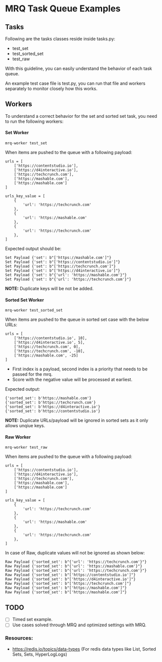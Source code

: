 # MRQ Task Queue Examples

## Tasks

Following are the tasks classes reside inside tasks.py:

- test_set
- test_sorted_set
- test_raw

With this guideline, you can easily understand the behavior of each task queue.

An example test case file is test.py, you can run that file and workers separately to monitor 
closely how this works.

## Workers

To understand a correct behavior for the set and sorted set task, you need to 
run the following workers:

#### Set Worker

```
mrq-worker test_set
```

When items are pushed to the queue with a following payload:

```
urls = [
    ['https://contentstudio.io'],
    ['https://d4interactive.io'],
    ['https://techcrunch.com'],
    ['https://mashable.com'],
    ['https://mashable.com']
]

urls_key_value = [
    {
        'url': 'https://techcrunch.com'
    },
    {
        'url': 'https://mashable.com'
    },
    {
        'url': 'https://techcrunch.com'
    },
]
```

Expected output should be:

```
Set Payload {'set': b"['https://mashable.com']"}
Set Payload {'set': b"['https://contentstudio.io']"}
Set Payload {'set': b"['https://techcrunch.com']"}
Set Payload {'set': b"['https://d4interactive.io']"}
Set Payload {'set': b"{'url': 'https://mashable.com'}"}
Set Payload {'set': b"{'url': 'https://techcrunch.com'}"}
```

**NOTE:** Duplicate keys will be not be added.


#### Sorted Set Worker
```
mrq-worker test_sorted_set
```

When items are pushed to the queue in sorted set case with the below URLs:

```
urls = [
    ['https://contentstudio.io', 10],
    ['https://d4interactive.io', 5],
    ['https://techcrunch.com', 0],
    ['https://techcrunch.com', -10],
    ['https://mashable.com', -25]
]
```
 - First index is a payload, second index is a priority that needs to be passed for the mrq.
 - Score with the negative value will be processed at earliest.

Expected output:

```
{'sorted_set': b'https://mashable.com'}
{'sorted_set': b'https://techcrunch.com'}
{'sorted_set': b'https://d4interactive.io'}
{'sorted_set': b'https://contentstudio.io'}
```

**NOTE:** Duplicate URLs/payload will be ignored in sorted sets as it only allows unqiue keys.

 
#### Raw Worker

```
mrq-worker test_raw
```
When items are pushed to the queue with a following payload:

```
urls = [
    ['https://contentstudio.io'],
    ['https://d4interactive.io'],
    ['https://techcrunch.com'],
    ['https://mashable.com'],
    ['https://mashable.com']
]

urls_key_value = [
    {
        'url': 'https://techcrunch.com'
    },
    {
        'url': 'https://mashable.com'
    },
    {
        'url': 'https://techcrunch.com'
    },
]
```

In case of Raw, duplicate values will not be ignored as shown below:

```
Raw Payload {'sorted_set': b"{'url': 'https://techcrunch.com'}"}
Raw Payload {'sorted_set': b"{'url': 'https://mashable.com'}"}
Raw Payload {'sorted_set': b"{'url': 'https://techcrunch.com'}"}
Raw Payload {'sorted_set': b"['https://contentstudio.io']"}
Raw Payload {'sorted_set': b"['https://d4interactive.io']"}
Raw Payload {'sorted_set': b"['https://techcrunch.com']"}
Raw Payload {'sorted_set': b"['https://mashable.com']"}
Raw Payload {'sorted_set': b"['https://mashable.com']"}
```


## TODO

- [ ] Timed set example.
- [ ] Use cases solved through MRQ and optimized settings with MRQ.

### Resources:
 
 - https://redis.io/topics/data-types (For redis data types like List, Sorted Sets, Sets, HyperLogLogs)